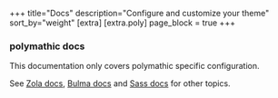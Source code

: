 +++
title="Docs"
description="Configure and customize your theme"
sort_by="weight"
[extra]
[extra.poly]
page_block = true
+++

### polymathic docs

This documentation only covers polymathic specific configuration.

See [Zola docs](https://www.getzola.org/documentation/getting-started/overview/), [Bulma docs](https://bulma.io/documentation/) and [Sass docs](https://sass-lang.com/documentation/) for other topics.